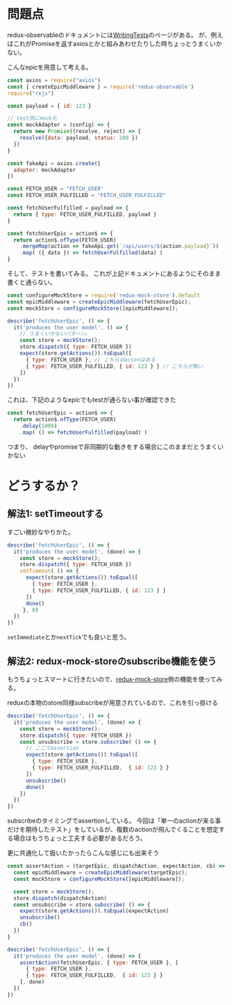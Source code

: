 # 問題点

redux-observableのドキュメントには[WritingTests](https://redux-observable.js.org/docs/recipes/WritingTests.html)のページがある。
が、例えばこれがPromiseを返すaxiosとかと組みあわせたりした時ちょっとうまくいかない。

こんなepicを用意して考える。

```js
const axios = require("axios")
const { createEpicMiddleware } = require('redux-observable')
require("rxjs")

const payload = { id: 123 }

// test用にmock化
const mockAdapter = (config) => {
  return new Promise((resolve, reject) => {
    resolve({data: payload, status: 200 })
  })
}

const fakeApi = axios.create({
  adapter: mockAdapter
})

const FETCH_USER = "FETCH_USER"
const FETCH_USER_FULFILLED = "FETCH_USER_FULFILLED"

const fetchUserFulfilled = payload => {
  return { type: FETCH_USER_FULFILLED, payload }
}

const fetchUserEpic = action$ => {
  return action$.ofType(FETCH_USER)
    .mergeMap(action => fakeApi.get(`/api/users/${action.payload}`))
    .map( ({ data }) => fetchUserFulfilled(data) )
}
```

そして、テストを書いてみる。
これが上記ドキュメントにあるようにそのまま書くと通らない。

```js
const configureMockStore = require('redux-mock-store').default
const epicMiddleware = createEpicMiddleware(fetchUserEpic);
const mockStore = configureMockStore([epicMiddleware]);

describe('fetchUserEpic', () => {
  it('produces the user model', () => {
    // うまくいかないパターン。
    const store = mockStore();
    store.dispatch({ type: FETCH_USER })
    expect(store.getActions()).toEqual([
      { type: FETCH_USER }, // こちらのactonはある
      { type: FETCH_USER_FULFILLED, { id: 123 } } // こちらが無い
    ])
  })
})
```

これは、下記のようなepicでもtestが通らない事が確認できた

```js
const fetchUserEpic = action$ => {
  return action$.ofType(FETCH_USER)
    .delay(1000)
    .map( () => fetchUserFulfilled(payload) )
```

つまり、 delayやpromiseで非同期的な動きをする場合にこのままだとうまくいかない

# どうするか？

## 解法1: setTimeoutする
すごい微妙なやりかた。

```js
describe('fetchUserEpic', () => {
  it('produces the user model', (done) => {
    const store = mockStore();
    store.dispatch({ type: FETCH_USER })
    setTimeout( () => {
      expect(store.getActions()).toEqual([
        { type: FETCH_USER }, 
        { type: FETCH_USER_FULFILLED, { id: 123 } }
      ])
      done()
     }, 0)
  })
})
```

`setImmediate`とか`nextTick`でも良いと思う。

## 解法2: redux-mock-storeのsubscribe機能を使う

もうちょっとスマートに行きたいので、[redux-mock-store](http://arnaudbenard.com/redux-mock-store/)側の機能を使ってみる。

reduxの本物のstore同様subscribeが用意されているので、これを引っ掛ける

```js
describe('fetchUserEpic', () => {
  it('produces the user model', (done) => {
    const store = mockStore();
    store.dispatch({ type: FETCH_USER })
    const unsubscribe = store.subscribe( () => {
      // ここでassertion
      expect(store.getActions()).toEqual([
        { type: FETCH_USER },
        { type: FETCH_USER_FULFILLED,  { id: 123 } }
      ])
      unsubscribe()
      done()
    })
  })
})
```
subscribeのタイミングでassertionしている。
今回は「単一のactionが来る事だけを期待したテスト」をしているが、複数のactionが飛んでくることを想定する場合はもうちょっと工夫する必要があるだろう。

更に共通化して扱いたかったらこんな感じにも出来そう

```js
const assertAction = (targetEpic, dispatchAction, expectAction, cb) => {
  const epicMiddleware = createEpicMiddleware(targetEpic);
  const mockStore = configureMockStore([epicMiddleware]);

  const store = mockStore();
  store.dispatch(dispatchAction)
  const unsubscribe = store.subscribe( () => {
    expect(store.getActions()).toEqual(expectAction)
    unsubscribe()
    cb()
  })
}

describe('fetchUserEpic', () => {
  it('produces the user model', (done) => {
    assertAction(fetchUserEpic, { type: FETCH_USER }, [
      { type: FETCH_USER },
      { type: FETCH_USER_FULFILLED,  { id: 123 } }
    ], done)
  })
})
```

